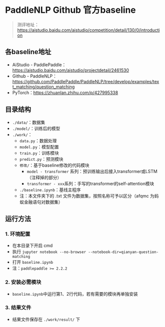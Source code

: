 # PaddleNLP Github 官方baseline

> 测评地址：https://aistudio.baidu.com/aistudio/competition/detail/130/0/introduction

## 各baseline地址
- AiStudio - PaddlePaddle：https://aistudio.baidu.com/aistudio/projectdetail/2461530
- Github - PaddleNLP：https://github.com/PaddlePaddle/PaddleNLP/tree/develop/examples/text_matching/question_matching
- PyTorch：https://zhuanlan.zhihu.com/p/427995338

## 目录结构
- `./data/`：数据集
- `./model/`：训练后的模型
- `./work/`：
    - `data.py`：数据处理
    - `model.py`：模型配置
    - `train.py`：训练模块
    - `predict.py`：预测模块
    - `修改/`：基于baseline修改的代码模块
        - `model - transformer` 系列：预训练输出后接入transformer或LSTM（注释掉的部分）
        - `transformer - xxx`系列：手写的transformer的self-attention模块
    - `./baseline.ipynb`：基线主程序
    - 注：本文件夹下的 .txt 文件为数据集，按照名称可予以区分（afqmc 为蚂蚁金融语句对数据集）

## 运行方法
### 1. 环境配置
- 在本目录下开启 cmd
- 执行 `jupyter notebook --no-browser --notebook-dir=qianyan-question-matching`
- 打开 `baseline.ipynb`
- 注：`paddlepaddle >= 2.2.2`

### 2. 安装必需模块
- `baseline.ipynb`中运行第1、2行代码，若有需要的模块再单独安装

### 3. 结果文件
- 结果文件保存在 `./work/result/` 下
